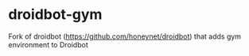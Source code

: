 # droidbot-gym
Fork of droidbot (https://github.com/honeynet/droidbot) that adds gym environment to Droidbot
